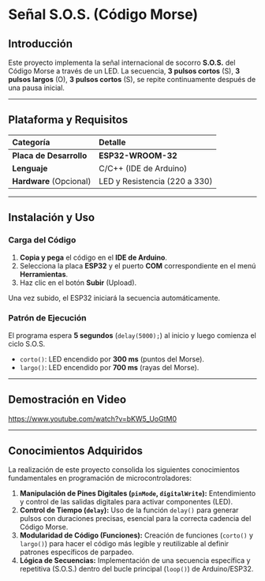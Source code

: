 #  Señal S.O.S. (Código Morse)

##  Introducción

Este proyecto implementa la señal internacional de socorro **S.O.S.** del Código Morse a través de un LED. La secuencia, **3 pulsos cortos** (S), **3 pulsos largos** (O), **3 pulsos cortos** (S), se repite continuamente después de una pausa inicial.

---

##  Plataforma y Requisitos

| Categoría | Detalle |
| :--- | :--- |
| **Placa de Desarrollo** | **ESP32-WROOM-32** |
| **Lenguaje** | C/C++ (IDE de Arduino) |
| **Hardware** (Opcional) | LED y Resistencia (220 a 330) |

---

##  Instalación y Uso

### **Carga del Código**

1.  **Copia y pega** el código en el **IDE de Arduino**.
2.  Selecciona la placa **ESP32** y el puerto **COM** correspondiente en el menú **Herramientas**.
3.  Haz clic en el botón **Subir** (Upload).

Una vez subido, el ESP32 iniciará la secuencia automáticamente.

### **Patrón de Ejecución**

El programa espera **5 segundos** (`delay(5000);`) al inicio y luego comienza el ciclo S.O.S.

* `corto()`: LED encendido por **$300\ \text{ms}$** (puntos del Morse).
* `largo()`: LED encendido por **$700\ \text{ms}$** (rayas del Morse).

---

##  Demostración en Video

https://www.youtube.com/watch?v=bKW5_UoGtM0


---

##  Conocimientos Adquiridos

La realización de este proyecto consolida los siguientes conocimientos fundamentales en programación de microcontroladores:

1.  **Manipulación de Pines Digitales (`pinMode`, `digitalWrite`):** Entendimiento y control de las salidas digitales para activar componentes (LED).
2.  **Control de Tiempo (`delay`):** Uso de la función `delay()` para generar pulsos con duraciones precisas, esencial para la correcta cadencia del Código Morse.
3.  **Modularidad de Código (Funciones):** Creación de funciones (`corto()` y `largo()`) para hacer el código más legible y reutilizable al definir patrones específicos de parpadeo.
4.  **Lógica de Secuencias:** Implementación de una secuencia específica y repetitiva (S.O.S.) dentro del bucle principal (`loop()`) de Arduino/ESP32.